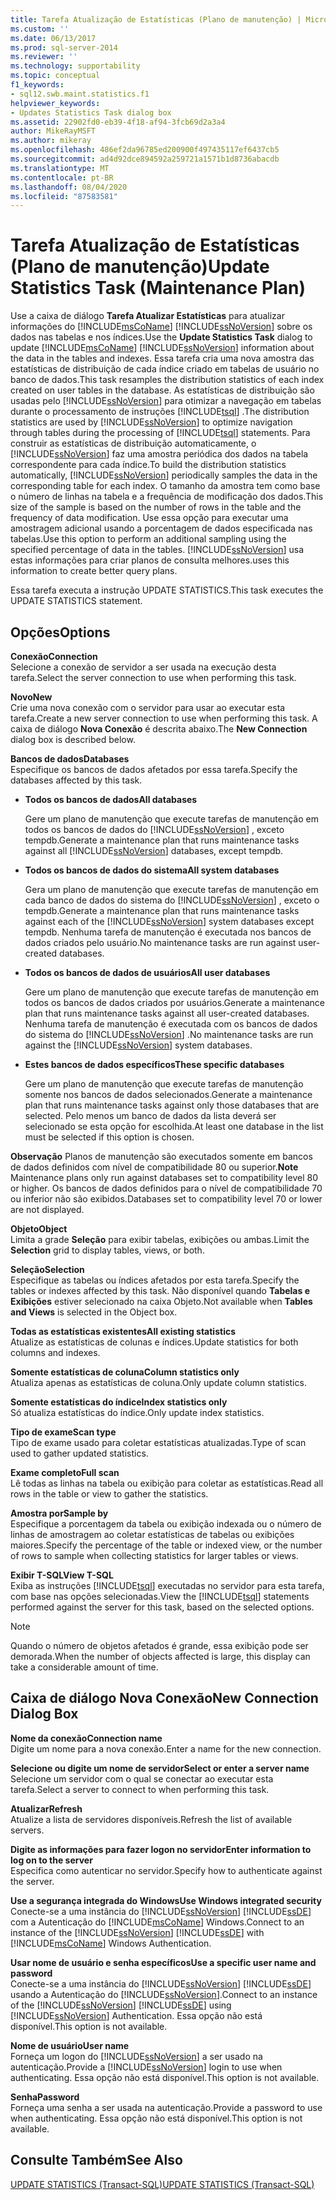 ```yaml
---
title: Tarefa Atualização de Estatísticas (Plano de manutenção) | Microsoft Docs
ms.custom: ''
ms.date: 06/13/2017
ms.prod: sql-server-2014
ms.reviewer: ''
ms.technology: supportability
ms.topic: conceptual
f1_keywords:
- sql12.swb.maint.statistics.f1
helpviewer_keywords:
- Updates Statistics Task dialog box
ms.assetid: 22902fd0-eb39-4f18-af94-3fcb69d2a3a4
author: MikeRayMSFT
ms.author: mikeray
ms.openlocfilehash: 486ef2da96785ed200900f497435117ef6437cb5
ms.sourcegitcommit: ad4d92dce894592a259721a1571b1d8736abacdb
ms.translationtype: MT
ms.contentlocale: pt-BR
ms.lasthandoff: 08/04/2020
ms.locfileid: "87583581"
---
```

# <a name="update-statistics-task-maintenance-plan"></a><span data-ttu-id="9a695-102">Tarefa Atualização de Estatísticas (Plano de manutenção)</span><span class="sxs-lookup"><span data-stu-id="9a695-102">Update Statistics Task (Maintenance Plan)</span></span>
  <span data-ttu-id="9a695-103">Use a caixa de diálogo **Tarefa Atualizar Estatísticas** para atualizar informações do [!INCLUDE[msCoName](../../includes/msconame-md.md)] [!INCLUDE[ssNoVersion](../../includes/ssnoversion-md.md)] sobre os dados nas tabelas e nos índices.</span><span class="sxs-lookup"><span data-stu-id="9a695-103">Use the **Update Statistics Task** dialog to update [!INCLUDE[msCoName](../../includes/msconame-md.md)] [!INCLUDE[ssNoVersion](../../includes/ssnoversion-md.md)] information about the data in the tables and indexes.</span></span> <span data-ttu-id="9a695-104">Essa tarefa cria uma nova amostra das estatísticas de distribuição de cada índice criado em tabelas de usuário no banco de dados.</span><span class="sxs-lookup"><span data-stu-id="9a695-104">This task resamples the distribution statistics of each index created on user tables in the database.</span></span> <span data-ttu-id="9a695-105">As estatísticas de distribuição são usadas pelo [!INCLUDE[ssNoVersion](../../includes/ssnoversion-md.md)] para otimizar a navegação em tabelas durante o processamento de instruções [!INCLUDE[tsql](../../includes/tsql-md.md)] .</span><span class="sxs-lookup"><span data-stu-id="9a695-105">The distribution statistics are used by [!INCLUDE[ssNoVersion](../../includes/ssnoversion-md.md)] to optimize navigation through tables during the processing of [!INCLUDE[tsql](../../includes/tsql-md.md)] statements.</span></span> <span data-ttu-id="9a695-106">Para construir as estatísticas de distribuição automaticamente, o [!INCLUDE[ssNoVersion](../../includes/ssnoversion-md.md)] faz uma amostra periódica dos dados na tabela correspondente para cada índice.</span><span class="sxs-lookup"><span data-stu-id="9a695-106">To build the distribution statistics automatically, [!INCLUDE[ssNoVersion](../../includes/ssnoversion-md.md)] periodically samples the data in the corresponding table for each index.</span></span> <span data-ttu-id="9a695-107">O tamanho da amostra tem como base o número de linhas na tabela e a frequência de modificação dos dados.</span><span class="sxs-lookup"><span data-stu-id="9a695-107">This size of the sample is based on the number of rows in the table and the frequency of data modification.</span></span> <span data-ttu-id="9a695-108">Use essa opção para executar uma amostragem adicional usando a porcentagem de dados especificada nas tabelas.</span><span class="sxs-lookup"><span data-stu-id="9a695-108">Use this option to perform an additional sampling using the specified percentage of data in the tables.</span></span> [!INCLUDE[ssNoVersion](../../includes/ssnoversion-md.md)] <span data-ttu-id="9a695-109">usa estas informações para criar planos de consulta melhores.</span><span class="sxs-lookup"><span data-stu-id="9a695-109">uses this information to create better query plans.</span></span>  
  
 <span data-ttu-id="9a695-110">Essa tarefa executa a instrução UPDATE STATISTICS.</span><span class="sxs-lookup"><span data-stu-id="9a695-110">This task executes the UPDATE STATISTICS statement.</span></span>  
  
## <a name="options"></a><span data-ttu-id="9a695-111">Opções</span><span class="sxs-lookup"><span data-stu-id="9a695-111">Options</span></span>  
 <span data-ttu-id="9a695-112">**Conexão**</span><span class="sxs-lookup"><span data-stu-id="9a695-112">**Connection**</span></span>  
 <span data-ttu-id="9a695-113">Selecione a conexão de servidor a ser usada na execução desta tarefa.</span><span class="sxs-lookup"><span data-stu-id="9a695-113">Select the server connection to use when performing this task.</span></span>  
  
 <span data-ttu-id="9a695-114">**Novo**</span><span class="sxs-lookup"><span data-stu-id="9a695-114">**New**</span></span>  
 <span data-ttu-id="9a695-115">Crie uma nova conexão com o servidor para usar ao executar esta tarefa.</span><span class="sxs-lookup"><span data-stu-id="9a695-115">Create a new server connection to use when performing this task.</span></span> <span data-ttu-id="9a695-116">A caixa de diálogo **Nova Conexão** é descrita abaixo.</span><span class="sxs-lookup"><span data-stu-id="9a695-116">The **New Connection** dialog box is described below.</span></span>  
  
 <span data-ttu-id="9a695-117">**Bancos de dados**</span><span class="sxs-lookup"><span data-stu-id="9a695-117">**Databases**</span></span>  
 <span data-ttu-id="9a695-118">Especifique os bancos de dados afetados por essa tarefa.</span><span class="sxs-lookup"><span data-stu-id="9a695-118">Specify the databases affected by this task.</span></span>  
  
-   <span data-ttu-id="9a695-119">**Todos os bancos de dados**</span><span class="sxs-lookup"><span data-stu-id="9a695-119">**All databases**</span></span>  
  
     <span data-ttu-id="9a695-120">Gere um plano de manutenção que execute tarefas de manutenção em todos os bancos de dados do [!INCLUDE[ssNoVersion](../../includes/ssnoversion-md.md)] , exceto tempdb.</span><span class="sxs-lookup"><span data-stu-id="9a695-120">Generate a maintenance plan that runs maintenance tasks against all [!INCLUDE[ssNoVersion](../../includes/ssnoversion-md.md)] databases, except tempdb.</span></span>  
  
-   <span data-ttu-id="9a695-121">**Todos os bancos de dados do sistema**</span><span class="sxs-lookup"><span data-stu-id="9a695-121">**All system databases**</span></span>  
  
     <span data-ttu-id="9a695-122">Gera um plano de manutenção que execute tarefas de manutenção em cada banco de dados do sistema do [!INCLUDE[ssNoVersion](../../includes/ssnoversion-md.md)] , exceto o tempdb.</span><span class="sxs-lookup"><span data-stu-id="9a695-122">Generate a maintenance plan that runs maintenance tasks against each of the [!INCLUDE[ssNoVersion](../../includes/ssnoversion-md.md)] system databases except tempdb.</span></span> <span data-ttu-id="9a695-123">Nenhuma tarefa de manutenção é executada nos bancos de dados criados pelo usuário.</span><span class="sxs-lookup"><span data-stu-id="9a695-123">No maintenance tasks are run against user-created databases.</span></span>  
  
-   <span data-ttu-id="9a695-124">**Todos os bancos de dados de usuários**</span><span class="sxs-lookup"><span data-stu-id="9a695-124">**All user databases**</span></span>  
  
     <span data-ttu-id="9a695-125">Gere um plano de manutenção que execute tarefas de manutenção em todos os bancos de dados criados por usuários.</span><span class="sxs-lookup"><span data-stu-id="9a695-125">Generate a maintenance plan that runs maintenance tasks against all user-created databases.</span></span> <span data-ttu-id="9a695-126">Nenhuma tarefa de manutenção é executada com os bancos de dados do sistema do [!INCLUDE[ssNoVersion](../../includes/ssnoversion-md.md)] .</span><span class="sxs-lookup"><span data-stu-id="9a695-126">No maintenance tasks are run against the [!INCLUDE[ssNoVersion](../../includes/ssnoversion-md.md)] system databases.</span></span>  
  
-   <span data-ttu-id="9a695-127">**Estes bancos de dados específicos**</span><span class="sxs-lookup"><span data-stu-id="9a695-127">**These specific databases**</span></span>  
  
     <span data-ttu-id="9a695-128">Gere um plano de manutenção que execute tarefas de manutenção somente nos bancos de dados selecionados.</span><span class="sxs-lookup"><span data-stu-id="9a695-128">Generate a maintenance plan that runs maintenance tasks against only those databases that are selected.</span></span> <span data-ttu-id="9a695-129">Pelo menos um banco de dados da lista deverá ser selecionado se esta opção for escolhida.</span><span class="sxs-lookup"><span data-stu-id="9a695-129">At least one database in the list must be selected if this option is chosen.</span></span>  
  
 <span data-ttu-id="9a695-130">**Observação** Planos de manutenção são executados somente em bancos de dados definidos com nível de compatibilidade 80 ou superior.</span><span class="sxs-lookup"><span data-stu-id="9a695-130">**Note** Maintenance plans only run against databases set to compatibility level 80 or higher.</span></span> <span data-ttu-id="9a695-131">Os bancos de dados definidos para o nível de compatibilidade 70 ou inferior não são exibidos.</span><span class="sxs-lookup"><span data-stu-id="9a695-131">Databases set to compatibility level 70 or lower are not displayed.</span></span>  
  
 <span data-ttu-id="9a695-132">**Objeto**</span><span class="sxs-lookup"><span data-stu-id="9a695-132">**Object**</span></span>  
 <span data-ttu-id="9a695-133">Limita a grade **Seleção** para exibir tabelas, exibições ou ambas.</span><span class="sxs-lookup"><span data-stu-id="9a695-133">Limit the **Selection** grid to display tables, views, or both.</span></span>  
  
 <span data-ttu-id="9a695-134">**Seleção**</span><span class="sxs-lookup"><span data-stu-id="9a695-134">**Selection**</span></span>  
 <span data-ttu-id="9a695-135">Especifique as tabelas ou índices afetados por esta tarefa.</span><span class="sxs-lookup"><span data-stu-id="9a695-135">Specify the tables or indexes affected by this task.</span></span> <span data-ttu-id="9a695-136">Não disponível quando **Tabelas e Exibições** estiver selecionado na caixa Objeto.</span><span class="sxs-lookup"><span data-stu-id="9a695-136">Not available when **Tables and Views** is selected in the Object box.</span></span>  
  
 <span data-ttu-id="9a695-137">**Todas as estatísticas existentes**</span><span class="sxs-lookup"><span data-stu-id="9a695-137">**All existing statistics**</span></span>  
 <span data-ttu-id="9a695-138">Atualize as estatísticas de colunas e índices.</span><span class="sxs-lookup"><span data-stu-id="9a695-138">Update statistics for both columns and indexes.</span></span>  
  
 <span data-ttu-id="9a695-139">**Somente estatísticas de coluna**</span><span class="sxs-lookup"><span data-stu-id="9a695-139">**Column statistics only**</span></span>  
 <span data-ttu-id="9a695-140">Atualiza apenas as estatísticas de coluna.</span><span class="sxs-lookup"><span data-stu-id="9a695-140">Only update column statistics.</span></span>  
  
 <span data-ttu-id="9a695-141">**Somente estatísticas do índice**</span><span class="sxs-lookup"><span data-stu-id="9a695-141">**Index statistics only**</span></span>  
 <span data-ttu-id="9a695-142">Só atualiza estatísticas do índice.</span><span class="sxs-lookup"><span data-stu-id="9a695-142">Only update index statistics.</span></span>  
  
 <span data-ttu-id="9a695-143">**Tipo de exame**</span><span class="sxs-lookup"><span data-stu-id="9a695-143">**Scan type**</span></span>  
 <span data-ttu-id="9a695-144">Tipo de exame usado para coletar estatísticas atualizadas.</span><span class="sxs-lookup"><span data-stu-id="9a695-144">Type of scan used to gather updated statistics.</span></span>  
  
 <span data-ttu-id="9a695-145">**Exame completo**</span><span class="sxs-lookup"><span data-stu-id="9a695-145">**Full scan**</span></span>  
 <span data-ttu-id="9a695-146">Lê todas as linhas na tabela ou exibição para coletar as estatísticas.</span><span class="sxs-lookup"><span data-stu-id="9a695-146">Read all rows in the table or view to gather the statistics.</span></span>  
  
 <span data-ttu-id="9a695-147">**Amostra por**</span><span class="sxs-lookup"><span data-stu-id="9a695-147">**Sample by**</span></span>  
 <span data-ttu-id="9a695-148">Especifique a porcentagem da tabela ou exibição indexada ou o número de linhas de amostragem ao coletar estatísticas de tabelas ou exibições maiores.</span><span class="sxs-lookup"><span data-stu-id="9a695-148">Specify the percentage of the table or indexed view, or the number of rows to sample when collecting statistics for larger tables or views.</span></span>  
  
 <span data-ttu-id="9a695-149">**Exibir T-SQL**</span><span class="sxs-lookup"><span data-stu-id="9a695-149">**View T-SQL**</span></span>  
 <span data-ttu-id="9a695-150">Exiba as instruções [!INCLUDE[tsql](../../includes/tsql-md.md)] executadas no servidor para esta tarefa, com base nas opções selecionadas.</span><span class="sxs-lookup"><span data-stu-id="9a695-150">View the [!INCLUDE[tsql](../../includes/tsql-md.md)] statements performed against the server for this task, based on the selected options.</span></span>  
  
> [!NOTE]  
>  <span data-ttu-id="9a695-151">Quando o número de objetos afetados é grande, essa exibição pode ser demorada.</span><span class="sxs-lookup"><span data-stu-id="9a695-151">When the number of objects affected is large, this display can take a considerable amount of time.</span></span>  
  
## <a name="new-connection-dialog-box"></a><span data-ttu-id="9a695-152">Caixa de diálogo Nova Conexão</span><span class="sxs-lookup"><span data-stu-id="9a695-152">New Connection Dialog Box</span></span>  
 <span data-ttu-id="9a695-153">**Nome da conexão**</span><span class="sxs-lookup"><span data-stu-id="9a695-153">**Connection name**</span></span>  
 <span data-ttu-id="9a695-154">Digite um nome para a nova conexão.</span><span class="sxs-lookup"><span data-stu-id="9a695-154">Enter a name for the new connection.</span></span>  
  
 <span data-ttu-id="9a695-155">**Selecione ou digite um nome de servidor**</span><span class="sxs-lookup"><span data-stu-id="9a695-155">**Select or enter a server name**</span></span>  
 <span data-ttu-id="9a695-156">Selecione um servidor com o qual se conectar ao executar esta tarefa.</span><span class="sxs-lookup"><span data-stu-id="9a695-156">Select a server to connect to when performing this task.</span></span>  
  
 <span data-ttu-id="9a695-157">**Atualizar**</span><span class="sxs-lookup"><span data-stu-id="9a695-157">**Refresh**</span></span>  
 <span data-ttu-id="9a695-158">Atualize a lista de servidores disponíveis.</span><span class="sxs-lookup"><span data-stu-id="9a695-158">Refresh the list of available servers.</span></span>  
  
 <span data-ttu-id="9a695-159">**Digite as informações para fazer logon no servidor**</span><span class="sxs-lookup"><span data-stu-id="9a695-159">**Enter information to log on to the server**</span></span>  
 <span data-ttu-id="9a695-160">Especifica como autenticar no servidor.</span><span class="sxs-lookup"><span data-stu-id="9a695-160">Specify how to authenticate against the server.</span></span>  
  
 <span data-ttu-id="9a695-161">**Use a segurança integrada do Windows**</span><span class="sxs-lookup"><span data-stu-id="9a695-161">**Use Windows integrated security**</span></span>  
 <span data-ttu-id="9a695-162">Conecte-se a uma instância do [!INCLUDE[ssNoVersion](../../includes/ssnoversion-md.md)] [!INCLUDE[ssDE](../../includes/ssde-md.md)] com a Autenticação do [!INCLUDE[msCoName](../../includes/msconame-md.md)] Windows.</span><span class="sxs-lookup"><span data-stu-id="9a695-162">Connect to an instance of the [!INCLUDE[ssNoVersion](../../includes/ssnoversion-md.md)] [!INCLUDE[ssDE](../../includes/ssde-md.md)] with [!INCLUDE[msCoName](../../includes/msconame-md.md)] Windows Authentication.</span></span>  
  
 <span data-ttu-id="9a695-163">**Usar nome de usuário e senha específicos**</span><span class="sxs-lookup"><span data-stu-id="9a695-163">**Use a specific user name and password**</span></span>  
 <span data-ttu-id="9a695-164">Conecte-se a uma instância do [!INCLUDE[ssNoVersion](../../includes/ssnoversion-md.md)] [!INCLUDE[ssDE](../../includes/ssde-md.md)] usando a Autenticação do [!INCLUDE[ssNoVersion](../../includes/ssnoversion-md.md)].</span><span class="sxs-lookup"><span data-stu-id="9a695-164">Connect to an instance of the [!INCLUDE[ssNoVersion](../../includes/ssnoversion-md.md)] [!INCLUDE[ssDE](../../includes/ssde-md.md)] using [!INCLUDE[ssNoVersion](../../includes/ssnoversion-md.md)] Authentication.</span></span> <span data-ttu-id="9a695-165">Essa opção não está disponível.</span><span class="sxs-lookup"><span data-stu-id="9a695-165">This option is not available.</span></span>  
  
 <span data-ttu-id="9a695-166">**Nome de usuário**</span><span class="sxs-lookup"><span data-stu-id="9a695-166">**User name**</span></span>  
 <span data-ttu-id="9a695-167">Forneça um logon do [!INCLUDE[ssNoVersion](../../includes/ssnoversion-md.md)] a ser usado na autenticação.</span><span class="sxs-lookup"><span data-stu-id="9a695-167">Provide a [!INCLUDE[ssNoVersion](../../includes/ssnoversion-md.md)] login to use when authenticating.</span></span> <span data-ttu-id="9a695-168">Essa opção não está disponível.</span><span class="sxs-lookup"><span data-stu-id="9a695-168">This option is not available.</span></span>  
  
 <span data-ttu-id="9a695-169">**Senha**</span><span class="sxs-lookup"><span data-stu-id="9a695-169">**Password**</span></span>  
 <span data-ttu-id="9a695-170">Forneça uma senha a ser usada na autenticação.</span><span class="sxs-lookup"><span data-stu-id="9a695-170">Provide a password to use when authenticating.</span></span> <span data-ttu-id="9a695-171">Essa opção não está disponível.</span><span class="sxs-lookup"><span data-stu-id="9a695-171">This option is not available.</span></span>  
  
## <a name="see-also"></a><span data-ttu-id="9a695-172">Consulte Também</span><span class="sxs-lookup"><span data-stu-id="9a695-172">See Also</span></span>  
 [<span data-ttu-id="9a695-173">UPDATE STATISTICS &#40;Transact-SQL&#41;</span><span class="sxs-lookup"><span data-stu-id="9a695-173">UPDATE STATISTICS &#40;Transact-SQL&#41;</span></span>](/sql/t-sql/statements/update-statistics-transact-sql)  
  
  
